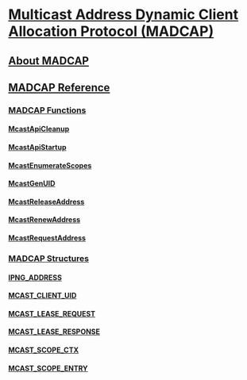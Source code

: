 # [Multicast Address Dynamic Client Allocation Protocol (MADCAP)](madcap-start-page.md)
## [About MADCAP](about-madcap.md)
## [MADCAP Reference](madcap-reference.md)
### [MADCAP Functions](madcap-functions.md)
#### [McastApiCleanup](/previous-versions/windows/desktop/api/Madcapcl/nf-madcapcl-mcastapicleanup)
#### [McastApiStartup](/previous-versions/windows/desktop/api/Madcapcl/nf-madcapcl-mcastapistartup)
#### [McastEnumerateScopes](/previous-versions/windows/desktop/api/Madcapcl/nf-madcapcl-mcastenumeratescopes)
#### [McastGenUID](/previous-versions/windows/desktop/api/Madcapcl/nf-madcapcl-mcastgenuid)
#### [McastReleaseAddress](/previous-versions/windows/desktop/api/Madcapcl/nf-madcapcl-mcastreleaseaddress)
#### [McastRenewAddress](/previous-versions/windows/desktop/api/Madcapcl/nf-madcapcl-mcastrenewaddress)
#### [McastRequestAddress](/previous-versions/windows/desktop/api/Madcapcl/nf-madcapcl-mcastrequestaddress)
### [MADCAP Structures](madcap-structures.md)
#### [IPNG_ADDRESS](/previous-versions/windows/desktop/api/Madcapcl/ns-madcapcl-_ipng_address)
#### [MCAST_CLIENT_UID](/previous-versions/windows/desktop/api/Madcapcl/ns-madcapcl-_mcast_client_uid)
#### [MCAST_LEASE_REQUEST](/previous-versions/windows/desktop/api/Madcapcl/ns-madcapcl-_mcast_lease_request)
#### [MCAST_LEASE_RESPONSE](/previous-versions/windows/desktop/api/Madcapcl/ns-madcapcl-_mcast_lease_response)
#### [MCAST_SCOPE_CTX](/previous-versions/windows/desktop/api/Madcapcl/ns-madcapcl-_mcast_scope_ctx)
#### [MCAST_SCOPE_ENTRY](/previous-versions/windows/desktop/api/Madcapcl/ns-madcapcl-_mcast_scope_entry)

